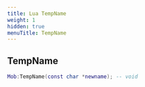 ```yaml
---
title: Lua TempName
weight: 1
hidden: true
menuTitle: TempName
---
```

## TempName
```lua
Mob:TempName(const char *newname); -- void
```